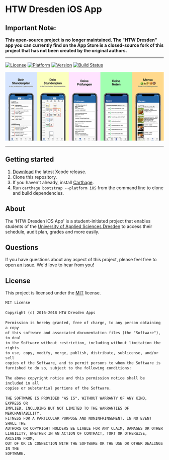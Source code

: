 # HTW Dresden iOS App

## Important Note:
**This open-source project is no longer maintained. The "HTW Dresden" app you can currently find on the App Store is a closed-source fork of this project that has not been created by the original authors.**

---

[![License](https://img.shields.io/badge/license-MIT-lightgrey.svg)](https://github.com/HTWDD/htwcampus/blob/develop/LICENSE)
[![Platform](https://img.shields.io/badge/platform-iOS-blue.svg)](https://github.com/HTWDD/htwcampus)
[![Version](https://img.shields.io/badge/version-2.0.1-green.svg)](http://appstore.com/htwdresden)
[![Build Status](https://travis-ci.org/HTWDD/htwcampus.svg?branch=develop)](https://travis-ci.org/HTWDD/htwcampus)


![App Screenshots](resources/AllScreens.png)

---

## Getting started
1. [Download](https://developer.apple.com/xcode/download/) the latest Xcode release.
2. Clone this repository.
3. If you haven't already, install [Carthage](https://github.com/Carthage/Carthage).
4. Run `carthage bootstrap --platform iOS` from the command line to clone and build dependencies.

## About
The 'HTW Dresden iOS App' is a student-initiated project that enables students of the [University of Applied Sciences Dresden](https://www.htw-dresden.de/en/home.html) to access their schedule, audit plan, grades and more easily.

## Questions
If you have questions about any aspect of this project, please feel free to [open an issue](https://github.com/HTWDD/htwcampus/issues/new). We'd love to hear from you!

## License
This project is licensed under the [MIT](https://github.com/HTWDD/htwcampus/blob/develop/LICENSE) license.

```
MIT License

Copyright (c) 2016-2018 HTW Dresden Apps

Permission is hereby granted, free of charge, to any person obtaining a copy
of this software and associated documentation files (the "Software"), to deal
in the Software without restriction, including without limitation the rights
to use, copy, modify, merge, publish, distribute, sublicense, and/or sell
copies of the Software, and to permit persons to whom the Software is
furnished to do so, subject to the following conditions:

The above copyright notice and this permission notice shall be included in all
copies or substantial portions of the Software.

THE SOFTWARE IS PROVIDED "AS IS", WITHOUT WARRANTY OF ANY KIND, EXPRESS OR
IMPLIED, INCLUDING BUT NOT LIMITED TO THE WARRANTIES OF MERCHANTABILITY,
FITNESS FOR A PARTICULAR PURPOSE AND NONINFRINGEMENT. IN NO EVENT SHALL THE
AUTHORS OR COPYRIGHT HOLDERS BE LIABLE FOR ANY CLAIM, DAMAGES OR OTHER
LIABILITY, WHETHER IN AN ACTION OF CONTRACT, TORT OR OTHERWISE, ARISING FROM,
OUT OF OR IN CONNECTION WITH THE SOFTWARE OR THE USE OR OTHER DEALINGS IN THE
SOFTWARE.
```